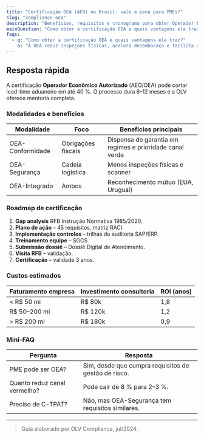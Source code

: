 ```yaml
---
title: "Certificação OEA (AEO) no Brasil: vale a pena para PMEs?"
slug: "compliance-oea"
description: "Benefícios, requisitos e cronograma para obter Operador Econômico Autorizado."
mainQuestion: "Como obter a certificação OEA e quais vantagens ela traz?"
faqs:
  - q: "Como obter a certificação OEA e quais vantagens ela traz?"
    a: "A OEA reduz inspeções físicas, acelera desembaraço e facilita acordos mútuos; exige gestão de risco, contabilidade segregada e histórico fiscal sem pendências."
---
```


## Resposta rápida

A certificação **Operador Econômico Autorizado** (AEO/OEA) pode cortar lead-time aduaneiro em até 40 %. O processo dura 6–12 meses e a OLV oferece mentoria completa.

### Modalidades e benefícios

| Modalidade | Foco | Benefícios principais |
| --- | --- | --- |
| OEA-Conformidade | Obrigações fiscais | Dispensa de garantia em regimes e prioridade canal verde |
| OEA-Segurança | Cadeia logística | Menos inspeções físicas e scanner |
| OEA-Integrado | Ambos | Reconhecimento mútuo (EUA, Uruguai) |

### Roadmap de certificação

1. **Gap analysis** RFB Instrução Normativa 1985/2020.  
2. **Plano de ação** – 45 requisitos, matriz RACI.  
3. **Implementação controles** – trilhas de auditoria SAP/ERP.  
4. **Treinamento equipe** – SGCS.  
5. **Submissão dossiê** – Dossiê Digital de Atendimento.  
6. **Visita RFB** – validação.  
7. **Certificação** – validade 3 anos.

### Custos estimados

| Faturamento empresa | Investimento consultoria | ROI (anos) |
| --- | --- | --- |
| < R$ 50 mi | R$ 80k | 1,8 |
| R$ 50–200 mi | R$ 120k | 1,2 |
| > R$ 200 mi | R$ 180k | 0,9 |

### Mini-FAQ

| Pergunta | Resposta |
| --- | --- |
| PME pode ser OEA? | Sim, desde que cumpra requisitos de gestão de risco. |
| Quanto reduz canal vermelho? | Pode cair de 8 % para 2–3 %. |
| Preciso de C-TPAT? | Não, mas OEA-Segurança tem requisitos similares. |

---
> Guia elaborado por OLV Compliance, jul/2024. 